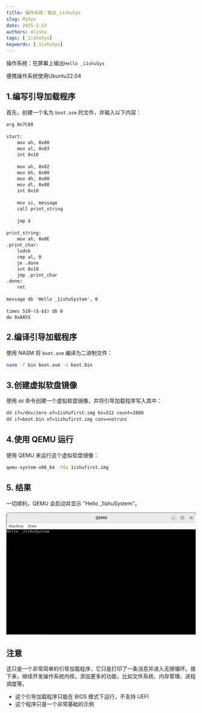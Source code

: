 ```yaml
---
title: 操作系统：输出_1ishuSys
slug: MySys
date: 2025-2-13
authors: mlishu
tags: [_1ishuSys]
keywords: [_1ishuSys]
---
```


操作系统：在屏幕上输出`Hello _i1shuSys`

<!-- truncate -->

便携操作系统使用Ubuntu22.04

## 1.编写引导加载程序

首先，创建一个名为 `boot.asm` 的文件，并输入以下内容：

```ASM
org 0x7C00

start:
    mov ah, 0x00
    mov al, 0x03
    int 0x10

    mov ah, 0x02
    mov bh, 0x00
    mov dh, 0x00
    mov dl, 0x00
    int 0x10

    mov si, message
    call print_string

    jmp $

print_string:
    mov ah, 0x0E
.print_char:
    lodsb
    cmp al, 0
    je .done
    int 0x10
    jmp .print_char
.done:
    ret

message db 'Hello _1ishuSystem', 0

times 510-($-$$) db 0
dw 0xAA55
```

## 2.编译引导加载程序

使用 NASM 将 `boot.asm` 编译为二进制文件：

```bash
nasm -f bin boot.asm -o boot.bin
```

## 3.创建虚拟软盘镜像

使用 `dd` 命令创建一个虚拟软盘镜像，并将引导加载程序写入其中：

```bash
dd if=/dev/zero of=1ishufirst.img bs=512 count=2880
dd if=boot.bin of=1ishufirst.img conv=notrunc
```

## 4.使用 QEMU 运行

使用 QEMU 来运行这个虚拟软盘镜像：

```bash
qemu-system-x86_64 -fda 1ishufirst.img
```

## 5. 结果

一切顺利，QEMU 会启动并显示 "Hello _1ishuSystem"。

![image-20250213130249812](./assets/image-20250213130249812.png)

## 注意

这只是一个非常简单的引导加载程序，它只是打印了一条消息并进入无限循环。接下来，继续开发操作系统内核，添加更多的功能，比如文件系统、内存管理、进程调度等。

- 这个引导加载程序只能在 BIOS 模式下运行，不支持 UEFI
- 这个程序只是一个非常基础的示例